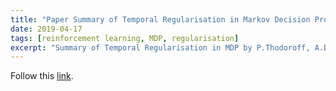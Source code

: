 ```yaml
---
title: "Paper Summary of Temporal Regularisation in Markov Decision Process [Thodoroff et al., 2018]"
date: 2019-04-17
tags: [reinforcement learning, MDP, regularisation]
excerpt: "Summary of Temporal Regularisation in MDP by P.Thodoroff, A.Durand, J.Pineau, and D.Precup. Published at NeurIPS, 2018."
---
```


Follow this [link](https://medium.com/@rupali.bhati4/review-of-temporal-regularisation-in-markov-decision-process-54760800de8a?source=friends_link&sk=14d300e5ffdfa0deeb12e5247b6dfe46).